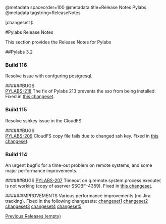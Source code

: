 @metadata spaceorder=100
@metadata title=Release Notes Pylabs
@metadata tagstring=ReleaseNotes

[History]: #/ReleaseNotes/History
[pylabs209]: http://jira.incubaid.com/browse/PYLABS-209
[changeset1]: 


#Pylabs Release Notes

This section provides the Release Notes for Pylabs

##Pylabs 3.2


### Build 116
Resolve issue with confguring postgresql.

######BUGS   
[PYLABS-218](http://jira.incubaid.com/browse/PYLABS-218) 
The fix of Pylabs 213 prevents the sso from being installed. Fixed in [this changeset](https://bitbucket.org/despiegk/pylabs-core/changeset/7d2f18f7ad77).

### Build 115
Resolve sshkey issue in the CloudFS.

######BUGS   
[PYLABS-209](http://jira.incubaid.com/browse/PYLABS-209) 
CloudFS copy file fails due to changed ssh key. Fixed in [this changeset](https://bitbucket.org/despiegk/pylabs-core/changeset/9bac008aab85).


### Build 114
An urgent bugfix for a time-out problem on remote systems, and some major performance improvements.

######BUGS
[PYLABS-207](http://jira.incubaid.com/browse/PYLABS-207) 
Timeout on q.remote.system.process.execute( is not working (copy of aserver SSOBF-4359). Fixed in [this changeset](https://bitbucket.org/despiegk/pylabs-core/changeset/9bac008aab85).

######IMPROVEMENTS
Various performance improvements (no Jira tracking).  Fixed in the following changesets:
[changeset1](https://bitbucket.org/despiegk/pylabs-core/changeset/e2841cdad37b)
[changeset2](https://bitbucket.org/despiegk/pylabs-core/changeset/6127649774bf)
[changeset3](https://bitbucket.org/despiegk/pylabs-core/changeset/a24ba0a67025)
[changeset4](https://bitbucket.org/despiegk/pylabs-core/changeset/945eba1c4983)
[changeset5](https://bitbucket.org/despiegk/pylabs-core/changeset/f8f0c0499222)





[Previous Releases (empty)][History]
